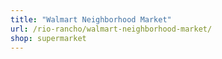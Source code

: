 ```yaml
---
title: "Walmart Neighborhood Market"
url: /rio-rancho/walmart-neighborhood-market/
shop: supermarket
---
```

